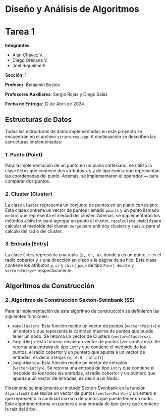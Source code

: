 # Diseño y Análisis de Algoritmos
# Tarea 1
**Integrantes**: 
- Alan Chávez V.
- Diego Orellana V.
- Joel Riquelme P.

**Sección**: 1

**Profesor**: Benjamín Bustos

**Profesores Auxiliares**: Sergio Rojas y Diego Salas

**Fecha de Entrega**: 12 de Abril de 2024

## Estructuras de Datos

Todas las estructuras de datos implementadas en este proyecto se encuentran en el archivo `structures.cpp`. A continuación se describen las estructuras implementadas:

### 1. Punto (Point)

Para la implementación de un punto en un plano cartesiano, se utilizó la clase `Point` que contiene dos atributos `x` y `y` de tipo `double` que representan las coordenadas del punto. Además, se implementaron el operador `==` para comparar dos puntos.

### 2. Cluster (Cluster)

La clase `Cluster` representa un conjunto de puntos en un plano cartesiano. Esta clase contiene un vector de puntos llamado `points` y un punto llamado `medoid` que representa el medoid del cluster. Además, se implementaron los métodos `addPoint` para agregar un punto al cluster, `recalculate_Medoid` para calcular el medoide del cluster, `merge` para unir dos clusters y `radius` para el cálculo del radio del cluster.

### 3. Entrada (Entry)

La clase `Entry` representa una tupla `(p, cr, a)`, donde `p` es un punto, `r` es el radio cobertor y `a` una dirección en disco a la página de su hijo. Esta clase contiene los atributos `p`, `cr` y `child_page` de tipo `Point`, `double` y `vector<Entry>*` respectivamente.

## Algoritmos de Construcción

### 2. Algoritmo de Construcción Sexton-Swinbank (SS)

Para la implementación de este algoritmo de construcción se definieron las siguientes funciones:

- `makeClusters`: Esta función recibe un vector de puntos (`vector<Point>`) y un entero `B` que representa la cantidad máxima de puntos que puede tener un nodo. Se retorna un vector de Clusters (`vector<Clusters>`).
- `OutputHoja`: Esta función recibe un vector de puntos (`vector<Point>`). Se retorna una entrada de tipo `Entry` que contiene el medoide de los puntos, el radio cobertor y un puntero que apunta a un vector de entradas, es decir a Hojas (`p, 0.0, nullptr`).
- `OutputNoHoja`: Esta función recibe un vector de entradas (`vector<Entry>`). Se retorna una entrada de tipo `Entry` que contiene el medoide de los todos las entradas, el radio cobertor y un puntero que apunta a un vector de entradas, es decir a un Nodo.

Finalmente se implementó el método Sexton-Swinbank en la función `AlgoritmoSS` que recibe un vector de puntos (`vector<Point>`) y un entero `B` que representa la cantidad máxima de puntos que puede tener un nodo. Este algoritmo retorna un puntero a una entrada de tipo `Entry` que contiene la raíz del árbol.
